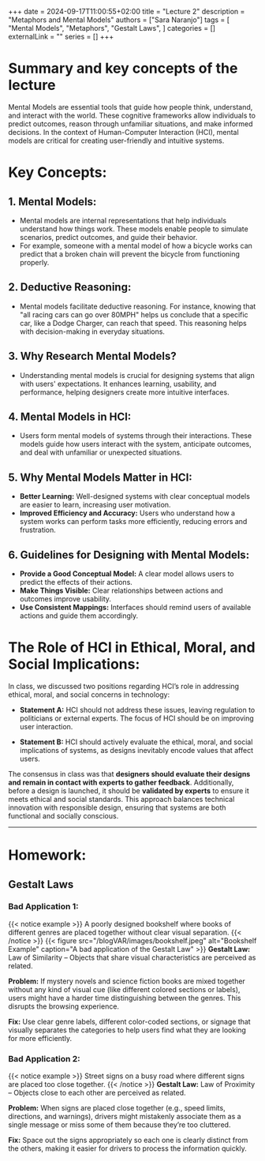 +++ 
date = 2024-09-17T11:00:55+02:00
title = "Lecture 2"
description = "Metaphors and Mental Models"
authors = ["Sara Naranjo"]
tags = [
    "Mental Models",
    "Metaphors",
    "Gestalt Laws",
    ]
categories = []
externalLink = ""
series = []
+++

# Summary and key concepts of the lecture 
Mental Models are essential tools that guide how people think, understand, and interact with the world. These cognitive frameworks allow individuals to predict outcomes, reason through unfamiliar situations, and make informed decisions. In the context of Human-Computer Interaction (HCI), mental models are critical for creating user-friendly and intuitive systems.

# Key Concepts:
## 1. Mental Models:

- Mental models are internal representations that help individuals understand how things work. These models enable people to simulate scenarios, predict outcomes, and guide their behavior.
- For example, someone with a mental model of how a bicycle works can predict that a broken chain will prevent the bicycle from functioning properly.

## 2. Deductive Reasoning:

- Mental models facilitate deductive reasoning. For instance, knowing that "all racing cars can go over 80MPH" helps us conclude that a specific car, like a Dodge Charger, can reach that speed. This reasoning helps with decision-making in everyday situations.

## 3. Why Research Mental Models?

- Understanding mental models is crucial for designing systems that align with users' expectations. It enhances learning, usability, and performance, helping designers create more intuitive interfaces.

## 4. Mental Models in HCI:

- Users form mental models of systems through their interactions. These models guide how users interact with the system, anticipate outcomes, and deal with unfamiliar or unexpected situations.

## 5. Why Mental Models Matter in HCI:

- **Better Learning:** Well-designed systems with clear conceptual models are easier to learn, increasing user motivation.
- **Improved Efficiency and Accuracy:** Users who understand how a system works can perform tasks more efficiently, reducing errors and frustration.

## 6. Guidelines for Designing with Mental Models:

- **Provide a Good Conceptual Model:** A clear model allows users to predict the effects of their actions.
- **Make Things Visible:** Clear relationships between actions and outcomes improve usability.
- **Use Consistent Mappings:** Interfaces should remind users of available actions and guide them accordingly.

# The Role of HCI in Ethical, Moral, and Social Implications:

In class, we discussed two positions regarding HCI’s role in addressing ethical, moral, and social concerns in technology:

- **Statement A:** HCI should not address these issues, leaving regulation to politicians or external experts. The focus of HCI should be on improving user interaction.

- **Statement B:** HCI should actively evaluate the ethical, moral, and social implications of systems, as designs inevitably encode values that affect users.

The consensus in class was that **designers should evaluate their designs and remain in contact with experts to gather feedback**. Additionally, before a design is launched, it should be **validated by experts** to ensure it meets ethical and social standards. This approach balances technical innovation with responsible design, ensuring that systems are both functional and socially conscious.

___
# Homework:
## Gestalt Laws
### Bad Application 1:
{{< notice example >}}
A poorly designed bookshelf where books of different genres are placed together without clear visual separation.
{{< /notice >}} 
{{< figure src="/blogVAR/images/bookshelf.jpeg" alt="Bookshelf Example" caption="A bad application of the Gestalt Law" >}}
**Gestalt Law:** Law of Similarity – Objects that share visual characteristics are perceived as related.

**Problem:** If mystery novels and science fiction books are mixed together without any kind of visual cue (like different colored sections or labels), users might have a harder time distinguishing between the genres. This disrupts the browsing experience.

**Fix:** Use clear genre labels, different color-coded sections, or signage that visually separates the categories to help users find what they are looking for more efficiently.

### Bad Application 2:
{{< notice example >}}
Street signs on a busy road where different signs are placed too close together.
{{< /notice >}} 
**Gestalt Law:** Law of Proximity – Objects close to each other are perceived as related.

**Problem:** When signs are placed close together (e.g., speed limits, directions, and warnings), drivers might mistakenly associate them as a single message or miss some of them because they’re too cluttered.

**Fix:** Space out the signs appropriately so each one is clearly distinct from the others, making it easier for drivers to process the information quickly.
